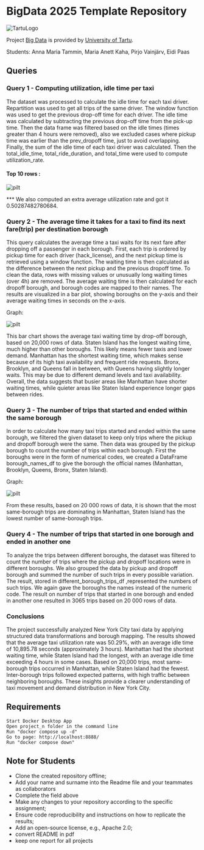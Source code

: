 # BigData 2025 Template Repository

![TartuLogo](./images/logo_ut_0.png)

Project [Big Data](https://courses.cs.ut.ee/2025/bdm/spring/Main/HomePage) is provided by [University of Tartu](https://courses.cs.ut.ee/).

Students: Anna Maria Tammin, Maria Anett Kaha, Pirjo Vainjärv, Eidi Paas

## Queries 
### Query 1 - Computing utilization, idle time per taxi
The dataset was processed to calculate the idle time for each taxi driver. Repartition was used to get all trips of the same driver. The window function was used to get the previous drop-off time for each driver. The idle time was calculated by subtracting the previous drop-off time from the pick-up time. Then the data frame was filtered based on the idle times (times greater than 4 hours were removed), also we excluded cases where pickup time was earlier than the prev_dropoff time, just to avoid overlapping. Finally, the sum of the idle time of each taxi driver was calculated. Then the total_idle_time, total_ride_duration, and total_time were used to compute utilization_rate.   
#### Top 10 rows :
![pilt](https://github.com/user-attachments/assets/af72ab3b-8f06-467a-a615-003074248860)

*** We also computed an extra average utilization rate and got it 0.50287482780684.

### Query 2 - The average time it takes for a taxi to find its next fare(trip) per destination borough
This query calculates the average time a taxi waits for its next fare after dropping off a passenger in each borough. First, each trip is ordered by pickup time for each driver (hack_license), and the next pickup time is retrieved using a window function. The waiting time is then calculated as the difference between the next pickup and the previous dropoff time. To clean the data, rows with missing values or unusually long waiting times (over 4h) are removed. The average waiting time is then calculated for each dropoff borough, and borough codes are mapped to their names. The results are visualized in a bar plot, showing boroughs on the y-axis and their average waiting times in seconds on the x-axis.

Graph:

![pilt](https://github.com/user-attachments/assets/e9a2e50a-266d-41f8-8701-b616b4dfb780)

This bar chart shows the average taxi waiting time by drop-off borough, based on 20,000 rows of data.
Staten Island has the longest waiting time, much higher than other boroughs. This likely means fewer taxis and lower demand.
Manhattan has the shortest waiting time, which makes sense because of its high taxi availability and frequent ride requests.
Bronx, Brooklyn, and Queens fall in between, with Queens having slightly longer waits. This may be due to different demand levels and taxi availability.
Overall, the data suggests that busier areas like Manhattan have shorter waiting times, while quieter areas like Staten Island experience longer gaps between rides.

### Query 3 - The number of trips that started and ended within the same borough
In order to calculate how many taxi trips started and ended within the same borough, we filtered the given dataset to keep only trips where the pickup and dropoff borough were the same. Then data was grouped by the pickup borough to count the number of trips within each borough. First the boroughs were in the form of numerical codes, we created a DataFrame  borough_names_df  to give the borough the official names (Manhattan, Brooklyn, Queens, Bronx, Staten Island). 

Graph: 

![pilt](https://github.com/user-attachments/assets/85cb9131-7eb4-49ac-a115-2041ce154f85)

From these results, based on 20 000 rows of data, it is shown that the most same-borough trips are dominating in Manhattan, Staten Island has the lowest number of same-borough trips. 

### Query 4 - The number of trips that started in one borough and ended in another one
To analyze the trips between different boroughs, the dataset was filtered to count the number of trips where the pickup and dropoff locations were in different boroughs. We also grouped the data by pickup and dropoff borough and summed the number of such trips in every possible variation. The result, stored in different_borough_trips_df  ,represented the numbers of such trips. We again gave  the boroughs the names instead of the numeric code. The result on number of trips that started in one borough and ended in another one resulted in 3065 trips based on 20 000 rows of data.  

### Conclusions
The project successfully analyzed New York City taxi data by applying structured data transformations and borough mapping. The results showed that the average taxi utilization rate was 50.29%, with an average idle time of 10,895.78 seconds (approximately 3 hours). Manhattan had the shortest waiting time, while Staten Island had the longest, with an average idle time exceeding 4 hours in some cases. Based on 20,000 trips, most same-borough trips occurred in Manhattan, while Staten Island had the fewest. Inter-borough trips followed expected patterns, with high traffic between neighboring boroughs. These insights provide a clearer understanding of taxi movement and demand distribution in New York City.

## Requirements

    Start Docker Desktop App
    Open project_n folder in the command line
    Run "docker compose up -d"
    Go to page: http://localhost:8888/
    Run "docker compose down"

## Note for Students

* Clone the created repository offline;
* Add your name and surname into the Readme file and your teammates as collaborators
* Complete the field above 
* Make any changes to your repository according to the specific assignment;
* Ensure code reproducibility and instructions on how to replicate the results;
* Add an open-source license, e.g., Apache 2.0;
* convert README in pdf
* keep one report for all projects

